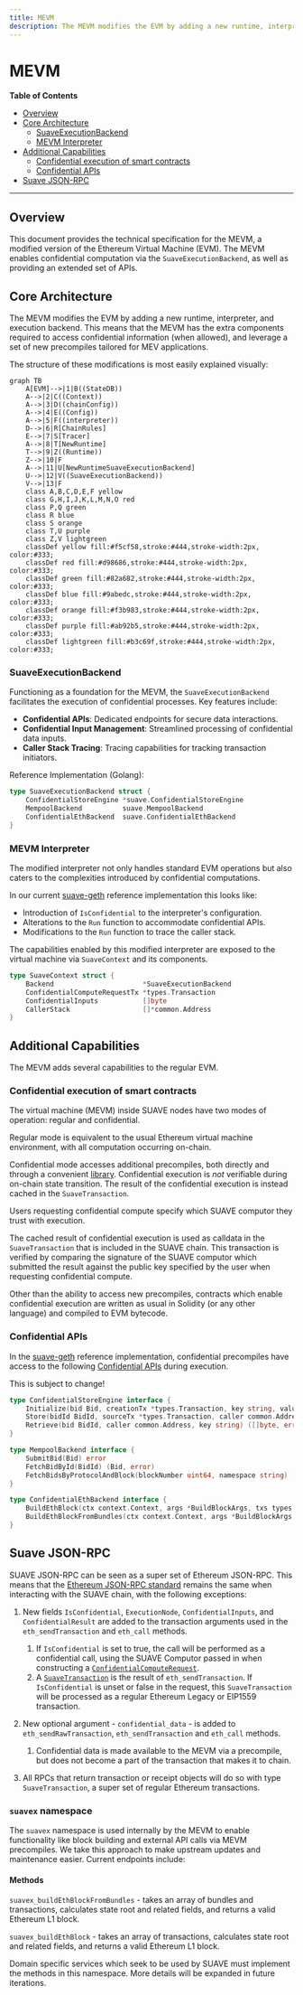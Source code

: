 ```yaml
---
title: MEVM
description: The MEVM modifies the EVM by adding a new runtime, interpreter, and execution backend so as to enable anyone to create MEV applications.
---
```


<!-- omit from toc -->
# MEVM

<div class="hideInDocs">

**Table of Contents**

<!-- TOC -->

- [Overview](#overview)
- [Core Architecture](#core-architecture)
  - [SuaveExecutionBackend](#suaveexecutionbackend)
  - [MEVM Interpreter](#mevm-interpreter)
- [Additional Capabilities](#additional-capabilities)
  - [Confidential execution of smart contracts](#confidential-execution-of-smart-contracts)
  - [Confidential APIs](#confidential-apis)
- [Suave JSON-RPC](#suave-json-rpc)

<!-- /TOC -->

---

</div>

## Overview

This document provides the technical specification for the MEVM, a modified version of the Ethereum Virtual Machine (EVM). The MEVM enables confidential computation via the `SuaveExecutionBackend`, as well as providing an extended set of APIs.

## Core Architecture

The MEVM modifies the EVM by adding a new runtime, interpreter, and execution backend. This means that the MEVM has the extra components required to access confidential information (when allowed), and leverage a set of new precompiles tailored for MEV applications.

The structure of these modifications is most easily explained visually:

```mermaid
graph TB
    A[EVM]-->|1|B((StateDB))
    A-->|2|C((Context))
    A-->|3|D((chainConfig))
    A-->|4|E((Config))
    A-->|5|F((interpreter))
    D-->|6|R[ChainRules]
    E-->|7|S[Tracer]
    A-->|8|T[NewRuntime]
    T-->|9|Z((Runtime))
    Z-->|10|F
    A-->|11|U[NewRuntimeSuaveExecutionBackend]
    U-->|12|V((SuaveExecutionBackend))
    V-->|13|F
    class A,B,C,D,E,F yellow
    class G,H,I,J,K,L,M,N,O red
    class P,Q green
    class R blue
    class S orange
    class T,U purple
    class Z,V lightgreen
    classDef yellow fill:#f5cf58,stroke:#444,stroke-width:2px, color:#333;
    classDef red fill:#d98686,stroke:#444,stroke-width:2px, color:#333;
    classDef green fill:#82a682,stroke:#444,stroke-width:2px, color:#333;
    classDef blue fill:#9abedc,stroke:#444,stroke-width:2px, color:#333;
    classDef orange fill:#f3b983,stroke:#444,stroke-width:2px, color:#333;
    classDef purple fill:#ab92b5,stroke:#444,stroke-width:2px, color:#333;
    classDef lightgreen fill:#b3c69f,stroke:#444,stroke-width:2px, color:#333;
```

### SuaveExecutionBackend

Functioning as a foundation for the MEVM, the `SuaveExecutionBackend` facilitates the execution of confidential processes. Key features include:

- **Confidential APIs**: Dedicated endpoints for secure data interactions.
- **Confidential Input Management**: Streamlined processing of confidential data inputs.
- **Caller Stack Tracing**: Tracing capabilities for tracking transaction initiators.

Reference Implementation (Golang):

```go
type SuaveExecutionBackend struct {
    ConfidentialStoreEngine *suave.ConfidentialStoreEngine
    MempoolBackend          suave.MempoolBackend
    ConfidentialEthBackend  suave.ConfidentialEthBackend
}
```

### MEVM Interpreter

The modified interpreter not only handles standard EVM operations but also caters to the complexities introduced by confidential computations.

In our current [suave-geth](https://github.com/flashbots/suave-geth/) reference implementation this looks like:

- Introduction of `IsConfidential` to the interpreter's configuration.
- Alterations to the `Run` function to accommodate confidential APIs.
- Modifications to the `Run` function to trace the caller stack.

The capabilities enabled by this modified interpreter are exposed to the virtual machine via `SuaveContext` and its components.

```go
type SuaveContext struct {
    Backend                      *SuaveExecutionBackend
    ConfidentialComputeRequestTx *types.Transaction
    ConfidentialInputs           []byte
    CallerStack                  []*common.Address
}

```

## Additional Capabilities

The MEVM adds several capabilities to the regular EVM.

### Confidential execution of smart contracts

The virtual machine (MEVM) inside SUAVE nodes have two modes of operation: regular and confidential.

Regular mode is equivalent to the usual Ethereum virtual machine environment, with all computation occurring on-chain.

Confidential mode accesses additional precompiles, both directly and through a convenient [library](https://github.com/flashbots/suave-geth/blob/main/suave/sol/libraries/Suave.sol). Confidential execution is *not* verifiable during on-chain state transition. The result of the confidential execution is instead cached in the `SuaveTransaction`.

Users requesting confidential compute specify which SUAVE computor they trust with execution.

The cached result of confidential execution is used as calldata in the `SuaveTransaction` that is included in the SUAVE chain. This transaction is verified by comparing the signature of the SUAVE computor which submitted the result against the public key specified by the user when requesting confidential compute.

Other than the ability to access new precompiles, contracts which enable confidential execution are written as usual in Solidity (or any other language) and compiled to EVM bytecode.

### Confidential APIs

In the [suave-geth](https://github.com/flashbots/suave-geth/tree/main) reference implementation, confidential precompiles have access to the following [Confidential APIs](https://github.com/flashbots/suave-geth/tree/main/suave/core/types.go) during execution.

This is subject to change!

```go
type ConfidentialStoreEngine interface {
    Initialize(bid Bid, creationTx *types.Transaction, key string, value []byte) (Bid, error)
    Store(bidId BidId, sourceTx *types.Transaction, caller common.Address, key string, value []byte) (Bid, error)
    Retrieve(bid BidId, caller common.Address, key string) ([]byte, error)
}

type MempoolBackend interface {
    SubmitBid(Bid) error
    FetchBidById(BidId) (Bid, error)
    FetchBidsByProtocolAndBlock(blockNumber uint64, namespace string) []Bid
}

type ConfidentialEthBackend interface {
    BuildEthBlock(ctx context.Context, args *BuildBlockArgs, txs types.Transactions) (*engine.ExecutionPayloadEnvelope, error)
    BuildEthBlockFromBundles(ctx context.Context, args *BuildBlockArgs, bundles []types.SBundle) (*engine.ExecutionPayloadEnvelope, error)
}
```

## Suave JSON-RPC

SUAVE JSON-RPC can be seen as a super set of Ethereum JSON-RPC. This means that the [Ethereum JSON-RPC standard](https://geth.ethereum.org/docs/interacting-with-geth/rpc) remains the same when interacting with the SUAVE chain, with the following exceptions:

1. New fields `IsConfidential`, `ExecutionNode`, `ConfidentialInputs`, and `ConfidentialResult` are added to the transaction arguments used in the `eth_sendTransaction` and `eth_call` methods.
    1. If `IsConfidential` is set to true, the call will be performed as a confidential call, using the SUAVE Computor passed in when constructing a [`ConfidentialComputeRequest`](https://github.com/flashbots/suave-geth/blob/main/core/types/confidential.go#L92).
    2. A [`SuaveTransaction`](https://github.com/flashbots/suave-geth/blob/main/core/types/confidential.go#L134) is the result of `eth_sendTransaction`. If `IsConfidential` is unset or false in the request, this `SuaveTransaction` will be processed as a regular Ethereum Legacy or EIP1559 transaction.

2. New optional argument - `confidential_data` - is added to `eth_sendRawTransaction`, `eth_sendTransaction` and `eth_call` methods.
    1. Confidential data is made available to the MEVM via a precompile, but does not become a part of the transaction that makes it to chain.

3. All RPCs that return transaction or receipt objects will do so with type `SuaveTransaction`, a super set of regular Ethereum transactions.

### `suavex` namespace

The `suavex` namespace is used internally by the MEVM to enable functionality like block building and external API calls via MEVM precompiles. We take this approach to make upstream updates and maintenance easier. Current endpoints include:

#### Methods

`suavex_buildEthBlockFromBundles` - takes an array of bundles and transactions, calculates state root and related fields, and returns a valid Ethereum L1 block.

`suavex_buildEthBlock` - takes an array of transactions, calculates state root and related fields, and returns a valid Ethereum L1 block.


Domain specific services which seek to be used by SUAVE must implement the methods in this namespace. More details will be expanded in future iterations.